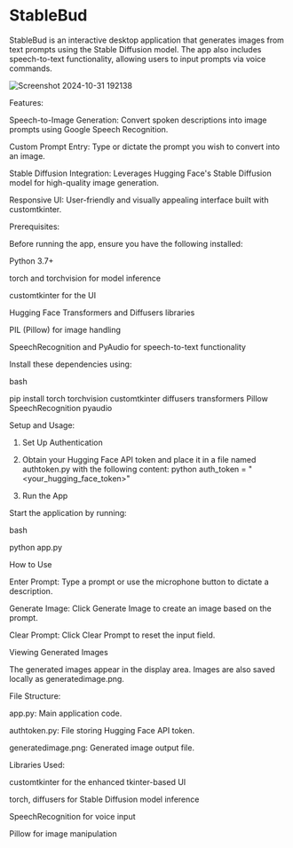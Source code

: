 # StableBud
StableBud is an interactive desktop application that generates images from text prompts using the Stable Diffusion model. The app also includes speech-to-text functionality, allowing users to input prompts via voice commands.

![Screenshot 2024-10-31 192138](https://github.com/user-attachments/assets/efdb2736-ccc9-4c6d-be2c-791467410a6e)


Features:

Speech-to-Image Generation: Convert spoken descriptions into image prompts using Google Speech Recognition.

Custom Prompt Entry: Type or dictate the prompt you wish to convert into an image.

Stable Diffusion Integration: Leverages Hugging Face's Stable Diffusion model for high-quality image generation.

Responsive UI: User-friendly and visually appealing interface built with customtkinter.

Prerequisites:

Before running the app, ensure you have the following installed:

Python 3.7+

torch and torchvision for model inference

customtkinter for the UI

Hugging Face Transformers and Diffusers libraries

PIL (Pillow) for image handling

SpeechRecognition and PyAudio for speech-to-text functionality

Install these dependencies using:

bash

pip install torch torchvision customtkinter diffusers transformers Pillow SpeechRecognition pyaudio

Setup and Usage:

1. Set Up Authentication
  
2. Obtain your Hugging Face API token and place it in a file named authtoken.py with the following content:
  python
  auth_token = "<your_hugging_face_token>"

3. Run the App
   
Start the application by running:

bash

  python app.py

How to Use

Enter Prompt: Type a prompt or use the microphone button to dictate a description.

Generate Image: Click Generate Image to create an image based on the prompt.

Clear Prompt: Click Clear Prompt to reset the input field.

Viewing Generated Images

The generated images appear in the display area. Images are also saved locally as generatedimage.png.

File Structure:

app.py: Main application code.

authtoken.py: File storing Hugging Face API token.

generatedimage.png: Generated image output file.

Libraries Used:

customtkinter for the enhanced tkinter-based UI

torch, diffusers for Stable Diffusion model inference

SpeechRecognition for voice input

Pillow for image manipulation
